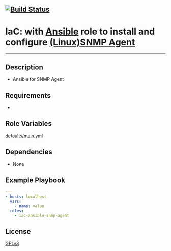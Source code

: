 [![Build Status](https://travis-ci.org/wluisaraujo/iac-snmp-agent.svg?branch=master)](https://travis-ci.org/wluisaraujo/iac-snmp-agent)
---
# IaC: with [Ansible](https://www.ansible.com) role to install and configure [(Linux)SNMP Agent](www.net-snmp.org/)
------------

Description
------------

 * Ansible for SNMP Agent

Requirements
------------

 *

Role Variables
--------------

[defaults/main.yml](defaults/main.yml)

Dependencies
------------

* None

Example Playbook
----------------
```yaml
---
- hosts: localhost
  vars:
    - name: value
  roles:
    - iac-ansible-snmp-agent
```

License
-------

[GPLv3](https://www.gnu.org/licenses/gpl-3.0.pt-br.html)

